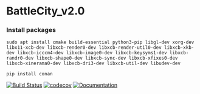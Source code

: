 # BattleCity_v2.0

### Install packages
```
sudo apt install cmake build-essential python3-pip libgl-dev xorg-dev libx11-xcb-dev libxcb-render0-dev libxcb-render-util0-dev libxcb-xkb-dev libxcb-icccm4-dev libxcb-image0-dev libxcb-keysyms1-dev libxcb-randr0-dev libxcb-shape0-dev libxcb-sync-dev libxcb-xfixes0-dev libxcb-xinerama0-dev libxcb-dri3-dev libxcb-util-dev libudev-dev
```
```
pip install conan
```

[![Build Status](https://app.travis-ci.com/PavelCherniavskyi/BattleCity2.svg?branch=master)](https://app.travis-ci.com/PavelCherniavskyi/BattleCity2) [![codecov](https://codecov.io/gh/PavelCherniavskyi/BattleCity2/branch/master/graph/badge.svg)](https://codecov.io/gh/PavelCherniavskyi/BattleCity2) [![Documentation](https://codedocs.xyz/PavelCherniavskyi/BattleCity2.svg)](https://codedocs.xyz/PavelCherniavskyi/BattleCity2/)
